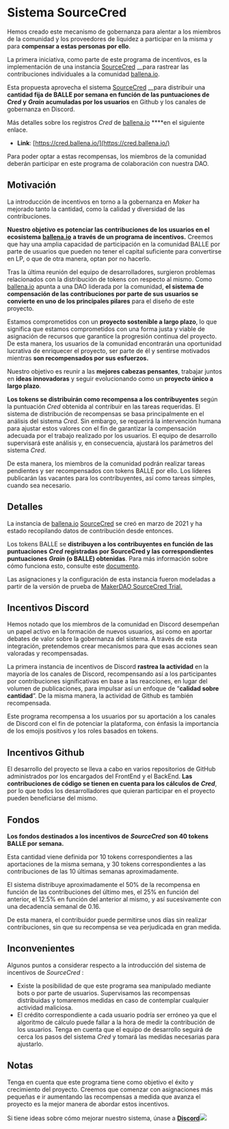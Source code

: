 # Sistema SourceCred

Hemos creado este mecanismo de gobernanza para alentar a los miembros de la comunidad y los proveedores de liquidez a participar en la misma y para **compensar a estas personas por ello**.

La primera iniciativa, como parte de este programa de incentivos, es la implementación de una instancia [SourceCred](https://sourcecred.io/docs/) __para rastrear las contribuciones individuales a la comunidad [ballena.io](https://ballena.io/).

Esta propuesta aprovecha el sistema [SourceCred](https://sourcecred.io/docs/) __para distribuir una **cantidad fija de BALLE por semana en función de las puntuaciones de** _**Cred**_ **y** _**Grain**_ **acumuladas por los usuarios** en Github y los canales de gobernanza en Discord.

Más detalles sobre los registros _Cred_ de [ballena.io](https://ballena.io/) ****en el siguiente enlace.

* **Link**: [https://cred.ballena.io/](https://cred.ballena.io/)

Para poder optar a estas recompensas, los miembros de la comunidad deberán participar en este programa de colaboración con nuestra DAO.

## Motivación <a id="8828"></a>

La introducción de incentivos en torno a la gobernanza en _Maker_ ha mejorado tanto la cantidad, como la calidad y diversidad de las contribuciones.

**Nuestro objetivo es potenciar las contribuciones de los usuarios en el ecosistema** [**ballena.io**](https://ballena.io/) **a través de un programa de incentivos.** Creemos que hay una amplia capacidad de participación en la comunidad BALLE por parte de usuarios que pueden no tener el capital suficiente para convertirse en LP, o que de otra manera, optan por no hacerlo.

Tras la última reunión del equipo de desarrolladores, surgieron problemas relacionados con la distribución de tokens con respecto al mismo. Como [ballena.io](https://ballena.io/) apunta a una DAO liderada por la comunidad, **el sistema de compensación de las contribuciones por parte de sus usuarios se convierte en uno de los principales pilares** para el diseño de este proyecto.

Estamos comprometidos con un **proyecto sostenible a largo plazo**, lo que significa que estamos comprometidos con una forma justa y viable de asignación de recursos que garantice la progresión continua del proyecto. De esta manera, los usuarios de la comunidad encontrarán una oportunidad lucrativa de enriquecer el proyecto, ser parte de él y sentirse motivados mientras **son recompensados ​​por sus esfuerzos.**

Nuestro objetivo es reunir a las **mejores cabezas pensantes**, trabajar juntos en **ideas innovadoras** y seguir evolucionando como un **proyecto único a largo plazo**.

**Los tokens se distribuirán como recompensa a los contribuyentes** según la puntuación _Cred_ obtenida al contribuir en las tareas requeridas. El sistema de distribución de recompensas se basa principalmente en el análisis del sistema _Cred_. Sin embargo, se requerirá la intervención humana para ajustar estos valores con el fin de garantizar la compensación adecuada por el trabajo realizado por los usuarios. El equipo de desarrollo supervisará este análisis y, en consecuencia, ajustará los parámetros del sistema _Cred_.

De esta manera, los miembros de la comunidad podrán realizar tareas pendientes y ser recompensados ​​con tokens BALLE por ello. Los líderes publicarán las vacantes para los contribuyentes, así como tareas simples, cuando sea necesario. 

## Detalles <a id="b0e5"></a>

La instancia de [ballena.io](https://ballena.io/) [SourceCred](https://cred.ballena.io/#/) se creó en marzo de 2021 y ha estado recopilando datos de contribución desde entonces.

Los tokens BALLE se **distribuyen a los contribuyentes en función de las puntuaciones** _**Cred**_ **registradas por SourceCred y las correspondientes puntuaciones** _**Grain**_ **\(o BALLE\) obtenidas**. Para más información sobre cómo funciona esto, consulte este [documento](https://sourcecred.io/docs/beta/grain/).

Las asignaciones y la configuración de esta instancia fueron modeladas a partir de la versión de prueba de [MakerDAO SourceCred Trial.](https://www.reddit.com/r/MakerDAO/comments/luww3z/sourcecred_maker_dao/)

## Incentivos Discord <a id="25cd"></a>

Hemos notado que los miembros de la comunidad en Discord desempeñan un papel activo en la formación de nuevos usuarios, así como en aportar debates de valor sobre la gobernanza del sistema. A través de esta integración, pretendemos crear mecanismos para que esas acciones sean valoradas y recompensadas.

La primera instancia de incentivos de Discord **rastrea la actividad** en la mayoría de los canales de Discord, recompensando así a los participantes por contribuciones significativas en base a las reacciones, en lugar del volumen de publicaciones, para impulsar así un enfoque de “**calidad sobre cantidad**”. De la misma manera, la actividad de Github es también recompensada.

Este programa recompensa a los usuarios ​​por su aportación a los canales de Discord con el fin de potenciar la plataforma, con énfasis la importancia de los emojis positivos y los roles basados ​​en tokens.

## Incentivos Github <a id="ef11"></a>

El desarrollo del proyecto se lleva a cabo en varios repositorios de GitHub administrados por los encargados del FrontEnd y el BackEnd. **Las contribuciones de código se tienen en cuenta para los cálculos de** _**Cred**_, por lo que todos los desarrolladores que quieran participar en el proyecto pueden beneficiarse del mismo.

## Fondos <a id="e631"></a>

**Los fondos destinados a los incentivos de** _**SourceCred**_ **son 40 tokens BALLE por semana.**

Esta cantidad viene definida por 10 tokens correspondientes a las aportaciones de la misma semana, y 30 tokens correspondientes a las contribuciones de las 10 últimas semanas aproximadamente.

El sistema distribuye aproximadamente el 50% de la recompensa en función de las contribuciones del último mes, el 25% en función del anterior, el 12.5% en función del anterior al mismo, y así sucesivamente con una decadencia semanal de 0.16.

De esta manera, el contribuidor puede permitirse unos días sin realizar contribuciones, sin que su recompensa se vea perjudicada en gran medida.

## Inconvenientes <a id="9dc0"></a>

Algunos puntos a considerar respecto a la introducción del sistema de incentivos de _SourceCred_ :

* Existe la posibilidad de que este programa sea manipulado mediante bots o por parte de usuarios. Supervisamos las recompensas distribuidas y tomaremos medidas en caso de contemplar cualquier actividad maliciosa.
* El crédito correspondiente a cada usuario podría ser erróneo ya que el algoritmo de cálculo puede fallar a la hora de medir la contribución de los usuarios. Tenga en cuenta que el equipo de desarrollo seguirá de cerca los pasos del sistema _Cred_ y tomará las medidas necesarias para ajustarlo.

## Notas <a id="d822"></a>

Tenga en cuenta que este programa tiene como objetivo el éxito y crecimiento del proyecto. Creemos que comenzar con asignaciones más pequeñas e ir aumentando las recompensas a medida que avanza el proyecto es la mejor manera de abordar estos incentivos.

Si tiene ideas sobre cómo mejorar nuestro sistema, únase a [**Discord**](https://discord.gg/ydRbEAaqqc)![  
](https://ballenaioe.medium.com/?source=post_sidebar--------------------------post_sidebar-----------)





